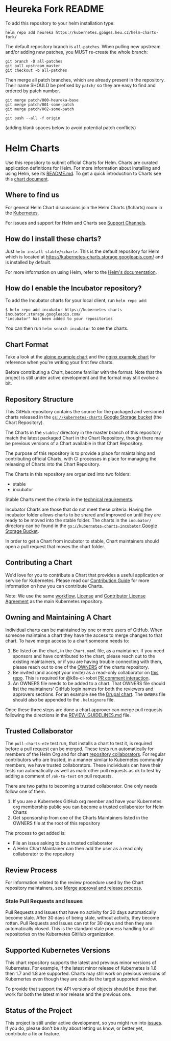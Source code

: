 # Heureka Fork README

To add this repository to your helm installation type:

```
helm repo add heureka https://kubernetes.gpages.heu.cz/helm-charts-fork/
```

The default repository branch is `all-patches`. When pulling new upstream and/or adding new patches, you MUST re-create the whole branch:

```
git branch -D all-patches
git pull upstream master
git checkout -b all-patches
```

Then merge all patch branches, which are already present in the repository. Their name SHOULD be prefixed by `patch/` so they are easy to find and ordered by patch number.

```
git merge patch/000-heureka-base
git merge patch/001-some-patch
git merge patch/002-some-patch
...
git push --all -f origin
```

(adding blank spaces below to avoid potential patch conflicts)




# Helm Charts

Use this repository to submit official Charts for Helm. Charts are curated application definitions for Helm. For more information about installing and using Helm, see its
[README.md](https://github.com/helm/helm/tree/master/README.md). To get a quick introduction to Charts see this [chart document](https://github.com/helm/helm/blob/master/docs/charts.md).

## Where to find us

For general Helm Chart discussions join the Helm Charts (#charts) room in the [Kubernetes](http://slack.kubernetes.io/).

For issues and support for Helm and Charts see [Support Channels](CONTRIBUTING.md#support-channels).

## How do I install these charts?

Just `helm install stable/<chart>`. This is the default repository for Helm which is located at https://kubernetes-charts.storage.googleapis.com/ and is installed by default.

For more information on using Helm, refer to the [Helm's documentation](https://github.com/kubernetes/helm#docs).

## How do I enable the Incubator repository?

To add the Incubator charts for your local client, run `helm repo add`:

```
$ helm repo add incubator https://kubernetes-charts-incubator.storage.googleapis.com/
"incubator" has been added to your repositories
```

You can then run `helm search incubator` to see the charts.

## Chart Format

Take a look at the [alpine example chart](https://github.com/helm/helm/tree/master/docs/examples/alpine) and the [nginx example chart](https://github.com/helm/helm/tree/master/docs/examples/nginx) for reference when you're writing your first few charts.

Before contributing a Chart, become familiar with the format. Note that the project is still under active development and the format may still evolve a bit.

## Repository Structure

This GitHub repository contains the source for the packaged and versioned charts released in the [`gs://kubernetes-charts` Google Storage bucket](https://console.cloud.google.com/storage/browser/kubernetes-charts/) (the Chart Repository).

The Charts in the `stable/` directory in the master branch of this repository match the latest packaged Chart in the Chart Repository, though there may be previous versions of a Chart available in that Chart Repository.

The purpose of this repository is to provide a place for maintaining and contributing official Charts, with CI processes in place for managing the releasing of Charts into the Chart Repository.

The Charts in this repository are organized into two folders:

* stable
* incubator

Stable Charts meet the criteria in the [technical requirements](CONTRIBUTING.md#technical-requirements).

Incubator Charts are those that do not meet these criteria. Having the incubator folder allows charts to be shared and improved on until they are ready to be moved into the stable folder. The charts in the `incubator/` directory can be found in the [`gs://kubernetes-charts-incubator` Google Storage Bucket](https://console.cloud.google.com/storage/browser/kubernetes-charts-incubator).

In order to get a Chart from incubator to stable, Chart maintainers should open a pull request that moves the chart folder.

## Contributing a Chart

We'd love for you to contribute a Chart that provides a useful application or service for Kubernetes. Please read our [Contribution Guide](CONTRIBUTING.md) for more information on how you can contribute Charts.

Note: We use the same [workflow](https://github.com/kubernetes/community/blob/master/contributors/devel/development.md#workflow),
[License](LICENSE) and [Contributor License Agreement](CONTRIBUTING.md) as the main Kubernetes repository.

## Owning and Maintaining A Chart

Individual charts can be maintained by one or more users of GitHub. When someone maintains a chart they have the access to merge changes to that chart. To have merge access to a chart someone needs to:

1. Be listed on the chart, in the `Chart.yaml` file, as a maintainer. If you need sponsors and have contributed to the chart, please reach out to the existing maintainers, or if you are having trouble connecting with them, please reach out to one of the [OWNERS](OWNERS) of the charts repository.
1. Be invited (and accept your invite) as a read-only collaborator on [this repo](https://github.com/helm/charts). This is required for @k8s-ci-robot [PR comment interaction](https://github.com/kubernetes/community/blob/master/contributors/guide/pull-requests.md).
1. An OWNERS file needs to be added to a chart. That OWNERS file should list the maintainers' GitHub login names for both the reviewers and approvers sections. For an example see the [Drupal chart](stable/drupal/OWNERS). The `OWNERS` file should also be appended to the `.helmignore` file.

Once these three steps are done a chart approver can merge pull requests following the directions in the [REVIEW_GUIDELINES.md](REVIEW_GUIDELINES.md) file.

## Trusted Collaborator

The `pull-charts-e2e` test run, that installs a chart to test it, is required before a pull request can be merged. These tests run automatically for members of the Helm Org and for chart [repository collaborators](https://help.github.com/articles/adding-outside-collaborators-to-repositories-in-your-organization/). For regular contributors who are trusted, in a manner similar to Kubernetes community members, we have trusted collaborators. These individuals can have their tests run automatically as well as mark other pull requests as ok to test by adding a comment of `/ok-to-test` on pull requests.

There are two paths to becoming a trusted collaborator. One only needs follow one of them.

1. If you are a Kubernetes GitHub org member and have your Kubernetes org membership public you can become a trusted collaborator for Helm Charts
2. Get sponsorship from one of the Charts Maintainers listed in the OWNERS file at the root of this repository

The process to get added is:

* File an issue asking to be a trusted collaborator
* A Helm Chart Maintainer can then add the user as a read only collaborator to the repository

## Review Process

For information related to the review procedure used by the Chart repository maintainers, see [Merge approval and release process](CONTRIBUTING.md#merge-approval-and-release-process).

### Stale Pull Requests and Issues

Pull Requests and Issues that have no activity for 30 days automatically become stale. After 30 days of being stale, without activity, they become rotten. Pull Requests and Issues can rot for 30 days and then they are automatically closed. This is the standard stale process handling for all repositories on the Kubernetes GitHub organization.

## Supported Kubernetes Versions

This chart repository supports the latest and previous minor versions of Kubernetes. For example, if the latest minor release of Kubernetes is 1.8 then 1.7 and 1.8 are supported. Charts may still work on previous versions of Kubernertes even though they are outside the target supported window.

To provide that support the API versions of objects should be those that work for both the latest minor release and the previous one.

## Status of the Project

This project is still under active development, so you might run into [issues](https://github.com/helm/charts/issues). If you do, please don't be shy about letting us know, or better yet, contribute a fix or feature.
